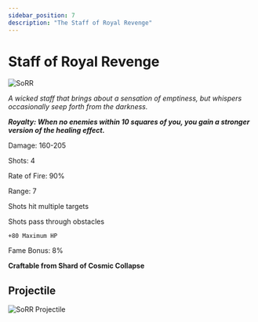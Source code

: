 ```yaml
---
sidebar_position: 7
description: "The Staff of Royal Revenge"
---
```


# Staff of Royal Revenge

![SoRR](https://vwiki.valorserver.com/api/item/picture/staff%20of%20royal%20revenge)

<i>A wicked staff that brings about a sensation of emptiness, but whispers occasionally seep forth from the darkness.</i>

***Royalty: When no enemies within 10 squares of you, you gain a stronger version of the healing effect.***

Damage: 160-205

Shots: 4

Rate of Fire: 90% 

Range: 7

Shots hit multiple targets

Shots pass through obstacles

    +80 Maximum HP

Fame Bonus: 8%

**Craftable from Shard of Cosmic Collapse**

## Projectile

![SoRR Projectile](https://cdn.discordapp.com/attachments/953134990428868629/953297490592034856/royalrevenge.gif)
